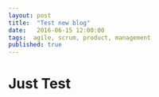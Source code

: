 ```yaml
---
layout: post
title:  "Test new blog"
date:   2016-06-15 12:00:00
tags:  agile, scrum, product, management
published: true
---
```


# Just Test
